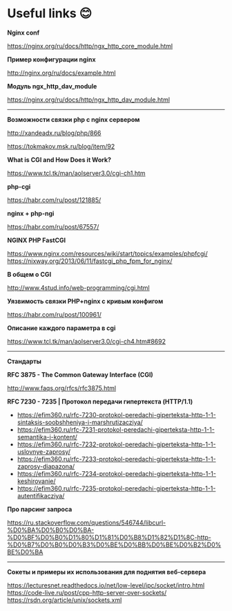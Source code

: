 # Useful links :blush:


**Nginx conf**

https://nginx.org/ru/docs/http/ngx_http_core_module.html

**Пример конфигурации nginx**

http://nginx.org/ru/docs/example.html

**Модуль ngx_http_dav_module**

https://nginx.org/ru/docs/http/ngx_http_dav_module.html


_____________

**Возможности связки php c nginx сервером**

http://xandeadx.ru/blog/php/866

https://tokmakov.msk.ru/blog/item/92

**What is CGI and How Does it Work?**

https://www.tcl.tk/man/aolserver3.0/cgi-ch1.htm

**php-cgi**

https://habr.com/ru/post/121885/

**nginx + php-ngi**

https://habr.com/ru/post/67557/

**NGINX PHP FastCGI**

https://www.nginx.com/resources/wiki/start/topics/examples/phpfcgi/
https://nixway.org/2013/06/11/fastcgi_php_fpm_for_nginx/

**В общем о CGI**

http://www.4stud.info/web-programming/cgi.html

**Уязвимость связки PHP+nginx с кривым конфигом**

https://habr.com/ru/post/100961/

**Описание каждого параметра в cgi**

https://www.tcl.tk/man/aolserver3.0/cgi-ch4.htm#8692

____________________________

**Стандарты**

**RFC 3875 - The Common Gateway Interface (CGI)**

http://www.faqs.org/rfcs/rfc3875.html

**RFC 7230 - 7235 | Протокол передачи гипертекста (HTTP/1.1)**
* https://efim360.ru/rfc-7230-protokol-peredachi-giperteksta-http-1-1-sintaksis-soobshheniya-i-marshrutizacziya/
* https://efim360.ru/rfc-7231-protokol-peredachi-giperteksta-http-1-1-semantika-i-kontent/
* https://efim360.ru/rfc-7232-protokol-peredachi-giperteksta-http-1-1-uslovnye-zaprosy/
* https://efim360.ru/rfc-7233-protokol-peredachi-giperteksta-http-1-1-zaprosy-diapazona/
* https://efim360.ru/rfc-7234-protokol-peredachi-giperteksta-http-1-1-keshirovanie/
* https://efim360.ru/rfc-7235-protokol-peredachi-giperteksta-http-1-1-autentifikacziya/

**Про парсинг запроса**

https://ru.stackoverflow.com/questions/546744/libcurl-%D0%BA%D0%B0%D0%BA-%D0%BF%D0%B0%D1%80%D1%81%D0%B8%D1%82%D1%8C-http-%D0%B7%D0%B0%D0%B3%D0%BE%D0%BB%D0%BE%D0%B2%D0%BE%D0%BA


___________________________

**Сокеты и примеры их использования для поднятия веб-сервера**

https://lecturesnet.readthedocs.io/net/low-level/ipc/socket/intro.html
https://code-live.ru/post/cpp-http-server-over-sockets/
https://rsdn.org/article/unix/sockets.xml



